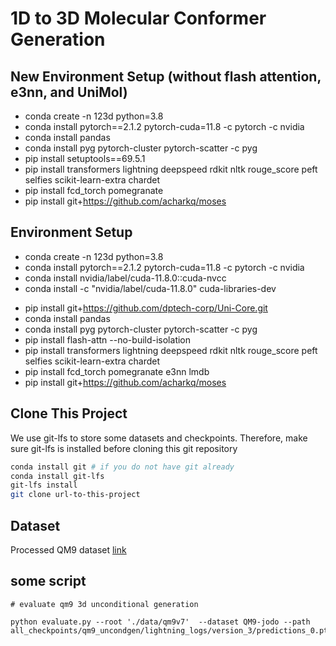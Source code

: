 # 1D to 3D Molecular Conformer Generation

## New Environment Setup (without flash attention, e3nn, and UniMol)

- conda create -n 123d python=3.8
- conda install pytorch==2.1.2 pytorch-cuda=11.8 -c pytorch -c nvidia
- conda install pandas
- conda install pyg pytorch-cluster pytorch-scatter -c pyg
- pip install setuptools==69.5.1
- pip install transformers lightning deepspeed rdkit nltk rouge_score peft selfies scikit-learn-extra chardet
- pip install fcd_torch pomegranate
- pip install git+https://github.com/acharkq/moses


## Environment Setup

- conda create -n 123d python=3.8
- conda install pytorch==2.1.2 pytorch-cuda=11.8 -c pytorch -c nvidia
- conda install nvidia/label/cuda-11.8.0::cuda-nvcc
- conda install -c "nvidia/label/cuda-11.8.0" cuda-libraries-dev
<!-- - pip install https://github.com/dptech-corp/Uni-Core/releases/download/0.0.3/unicore-0.0.1+cu118torch2.1.2-cp38-cp38-linux_x86_64.whl -->
- pip install git+https://github.com/dptech-corp/Uni-Core.git
- conda install pandas
- conda install pyg pytorch-cluster pytorch-scatter -c pyg
- pip install flash-attn --no-build-isolation
- pip install transformers lightning deepspeed rdkit nltk rouge_score peft selfies scikit-learn-extra chardet
- pip install fcd_torch pomegranate e3nn lmdb
- pip install git+https://github.com/acharkq/moses

## Clone This Project

We use git-lfs to store some datasets and checkpoints. Therefore, make sure git-lfs is installed before cloning this git repository

```sh
conda install git # if you do not have git already
conda install git-lfs
git-lfs install
git clone url-to-this-project
```

## Dataset

Processed QM9 dataset [link](https://drive.google.com/file/d/1mu6qicmCzqJ6WosJ55n0VUywzo598925/view?usp=sharing)


## some script

```
# evaluate qm9 3d unconditional generation

python evaluate.py --root './data/qm9v7'  --dataset QM9-jodo --path all_checkpoints/qm9_uncondgen/lightning_logs/version_3/predictions_0.pt
```